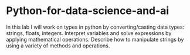 # Python-for-data-science-and-ai
In this lab I will work on types in python by converting/casting data types: strings, floats, integers. Interpret variables and solve expressions by applying mathematical operations. Describe how to manipulate strings by using a variety of methods and operations.

